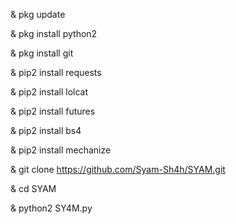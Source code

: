 & pkg update

& pkg install python2

& pkg install git

& pip2 install requests

& pip2 install lolcat

& pip2 install futures

& pip2 install bs4

& pip2 install mechanize

& git clone https://github.com/Syam-Sh4h/SYAM.git

& cd SYAM

& python2 SY4M.py
